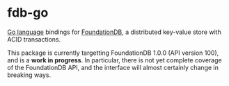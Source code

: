 fdb-go
======

[Go language](http://golang.org) bindings for [FoundationDB](https://foundationdb.com), a distributed key-value store with ACID transactions.

This package is currently targetting FoundationDB 1.0.0 (API version 100), and is a **work in progress**. In particular, there is not yet complete coverage of the FoundationDB API, and the interface will almost certainly change in breaking ways.
